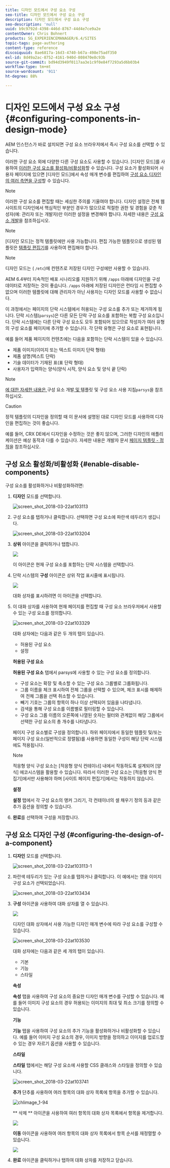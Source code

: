 ```yaml
---
title: 디자인 모드에서 구성 요소 구성
seo-title: 디자인 모드에서 구성 요소 구성
description: 디자인 모드에서 구성 요소 구성
seo-description: 'null'
uuid: b9c9792d-4398-446d-8767-44d4e7ce9a2e
contentOwner: Chris Bohnert
products: SG_EXPERIENCEMANAGER/6.4/SITES
topic-tags: page-authoring
content-type: reference
discoiquuid: 8ae6817a-16d3-4740-b67a-498e75adf350
exl-id: 8d49a2ac-8752-4161-940d-808470e8c93b
source-git-commit: bd94d3949f0117aa3e1c9f0e84f7293a5d6b03b4
workflow-type: tm+mt
source-wordcount: '911'
ht-degree: 88%

---
```


# 디자인 모드에서 구성 요소 구성{#configuring-components-in-design-mode}

AEM 인스턴스가 바로 설치되면 구성 요소 브라우저에서 즉시 구성 요소를 선택할 수 있습니다.

이러한 구성 요소 외에 다양한 다른 구성 요소도 사용할 수 있습니다. [디자인 모드]를 사용하여 [이러한 구성 요소를 활성화/비활성화](#enable-disable-components)할 수 있습니다. 구성 요소가 활성화되어 사용자 페이지에 있으면 [디자인 모드]에서 속성 매개 변수를 편집하여 [구성 요소 디자인의 여러 측면을 구성](#configuring-the-design-of-a-component)할 수 있습니다.

>[!NOTE]
>
>이러한 구성 요소를 편집할 때는 세심한 주의를 기울여야 합니다. 디자인 설정은 전체 웹 사이트의 디자인에서 핵심적인 부분인 경우가 많으므로 적절한 권한 및 경험을 갖춘 작성자(예: 관리자 또는 개발자)만 이러한 설정을 변경해야 합니다. 자세한 내용은 [구성 요소 개발](/help/sites-developing/components.md)을 참조하십시오.

>[!NOTE]
>
>[디자인 모드]는 정적 템플릿에만 사용 가능합니다. 편집 가능한 템플릿으로 생성된 템플릿은 [템플릿 편집기](/help/sites-authoring/templates.md)를 사용하여 편집해야 합니다.

>[!NOTE]
>
>디자인 모드는 ( `/etc`)에 컨텐츠로 저장된 디자인 구성에만 사용할 수 있습니다.
>
>AEM 6.4부터 지속적인 배포 시나리오를 지원하기 위해 `/apps` 아래에 디자인을 구성 데이터로 저장하는 것이 좋습니다. `/apps` 아래에 저장된 디자인은 런타임 시 편집할 수 없으며 이러한 템플릿에 대해 관리자가 아닌 사용자는 디자인 모드를 사용할 수 없습니다.

이 과정에서는 페이지의 단락 시스템에서 허용되는 구성 요소를 추가 또는 제거하게 됩니다. 단락 시스템(`parsys`)은 다른 모든 단락 구성 요소를 포함하는 복합 구성 요소입니다. 단락 시스템에는 다른 단락 구성 요소도 모두 포함되어 있으므로 작성자가 여러 유형의 구성 요소를 페이지에 추가할 수 있습니다. 각 단락 유형은 구성 요소로 표현됩니다. 

예를 들어 제품 페이지의 컨텐츠에는 다음을 포함하는 단락 시스템이 있을 수 있습니다.

* 제품 이미지(이미지 또는 텍스트 이미지 단락 형태)
* 제품 설명(텍스트 단락)
* 기술 데이터가 기재된 표(표 단락 형태)
* 사용자가 입력하는 양식(양식 시작, 양식 요소 및 양식 끝 단락)

>[!NOTE]
>
>[에 대한 자세한 내용은 ](/help/sites-developing/components.md)구성 요소 개발[ 및 ](/help/sites-developing/dev-guidelines-bestpractices.md#guidelines-for-using-templates-and-components)템플릿 및 구성 요소 사용 지침`parsys`을 참조하십시오.

>[!CAUTION]
>
>정적 템플릿의 디자인을 정의할 때 이 문서에 설명된 대로 디자인 모드를 사용하여 디자인을 편집하는 것이 좋습니다.
>
>예를 들어, CRX DE에서 디자인을 수정하는 것은 좋지 않으며, 그러한 디자인의 애플리케이션은 예상 동작과 다를 수 있습니다. 자세한 내용은 개발자 문서 [페이지 템플릿 - 정적](/help/sites-developing/page-templates-static.md#how-template-designs-are-applied)을 참조하십시오.

## 구성 요소 활성화/비활성화 {#enable-disable-components}

구성 요소를 활성화하거나 비활성화하려면:

1. **디자인** 모드를 선택합니다.

   ![screen_shot_2018-03-22at103113](assets/screen_shot_2018-03-22at103113.png)

1. 구성 요소를 탭하거나 클릭합니다. 선택하면 구성 요소에 파란색 테두리가 생깁니다.

   ![screen_shot_2018-03-22at103204](assets/screen_shot_2018-03-22at103204.png)

1. **상위** 아이콘을 클릭하거나 탭합니다.

   ![](do-not-localize/screen_shot_2018-03-22at103204.png)

   이 아이콘은 현재 구성 요소를 포함하는 단락 시스템을 선택합니다.

1. 단락 시스템의 **구성** 아이콘은 상위 작업 표시줄에 표시됩니다.

   ![](do-not-localize/screen_shot_2018-03-22at103256.png)

   대화 상자를 표시하려면 이 아이콘을 선택합니다.

1. 이 대화 상자를 사용하여 현재 페이지를 편집할 때 구성 요소 브라우저에서 사용할 수 있는 구성 요소를 정의합니다.

   ![screen_shot_2018-03-22at103329](assets/screen_shot_2018-03-22at103329.png)

   대화 상자에는 다음과 같은 두 개의 탭이 있습니다.

   * 허용된 구성 요소
   * 설정

   **허용된 구성 요소**

   **허용된 구성 요소** 탭에서 parsys에 사용할 수 있는 구성 요소를 정의합니다.

   * 구성 요소는 확장 및 축소할 수 있는 구성 요소 그룹별로 그룹화됩니다.
   * 그룹 이름을 체크 표시하여 전체 그룹을 선택할 수 있으며, 체크 표시를 해제하여 전체 그룹을 선택 취소할 수 있습니다.
   * 빼기 기호는 그룹의 항목이 하나 이상 선택되어 있음을 나타냅니다.
   * 검색을 통해 구성 요소를 이름별로 필터링할 수 있습니다.
   * 구성 요소 그룹 이름의 오른쪽에 나열된 숫자는 필터와 관계없이 해당 그룹에서 선택한 구성 요소의 총 개수를 나타냅니다.

   페이지 구성 요소별로 구성을 정의합니다. 하위 페이지에서 동일한 템플릿 및/또는 페이지 구성 요소(일반적으로 정렬됨)를 사용하면 동일한 구성이 해당 단락 시스템에도 적용됩니다.

   >[!NOTE]
   >
   >적응형 양식 구성 요소는 [적응형 양식 컨테이너] 내에서 작동하도록 설계되어 [양식] 에코시스템을 활용할 수 있습니다. 따라서 이러한 구성 요소는 [적응형 양식 편집기]에서만 사용해야 하며 [사이트 페이지 편집기]에서는 작동하지 않습니다.

   **설정**

   **설정** 탭에서 각 구성 요소의 앵커 그리기, 각 컨테이너의 셀 채우기 정의 등과 같은 추가 옵션을 정의할 수 있습니다.

1. **완료**&#x200B;를 선택하여 구성을 저장합니다.

## 구성 요소 디자인 구성 {#configuring-the-design-of-a-component}

1. **디자인** 모드를 선택합니다.

   ![screen_shot_2018-03-22at103113-1](assets/screen_shot_2018-03-22at103113-1.png)

1. 파란색 테두리가 있는 구성 요소를 탭하거나 클릭합니다. 이 예에서는 영웅 이미지 구성 요소가 선택되었습니다.

   ![screen_shot_2018-03-22at103434](assets/screen_shot_2018-03-22at103434.png)

1. **구성** 아이콘을 사용하여 대화 상자를 열 수 있습니다.

   ![](do-not-localize/screen_shot_2018-03-22at103256-1.png)

   디자인 대화 상자에서 사용 가능한 디자인 매개 변수에 따라 구성 요소를 구성할 수 있습니다.

   ![screen_shot_2018-03-22at103530](assets/screen_shot_2018-03-22at103530.png)

   대화 상자에는 다음과 같은 세 개의 탭이 있습니다.

   * 기본
   * 기능
   * 스타일

   **속성**

   **속성** 탭을 사용하여 구성 요소의 중요한 디자인 매개 변수를 구성할 수 있습니다. 예를 들어 이미지 구성 요소의 경우 허용되는 이미지의 최대 및 최소 크기를 정의할 수 있습니다.

   **기능**

   **기능** 탭을 사용하여 구성 요소의 추가 기능을 활성화하거나 비활성화할 수 있습니다. 예를 들어 이미지 구성 요소의 경우, 이미지 방향을 정의하고 이미지를 업로드할 수 있는 경우 자르기 옵션을 사용할 수 있습니다.

   **스타일**

   **스타일** 탭에서는 해당 구성 요소에 사용할 CSS 클래스와 스타일을 정의할 수 있습니다.

   ![screen_shot_2018-03-22at103741](assets/screen_shot_2018-03-22at103741.png)

   **추가** 단추를 사용하여 여러 항목의 대화 상자 목록에 항목을 추가할 수 있습니다.

   ![chlimage_1-94](assets/chlimage_1-94.png)

   ** 삭제 ** 아이콘을 사용하여 여러 항목의 대화 상자 목록에서 항목을 제거합니다.

   ![](do-not-localize/screen_shot_2018-03-22at103809.png)

   **이동** 아이콘을 사용하여 여러 항목의 대화 상자 목록에서 항목 순서를 재정렬할 수 있습니다.

   ![](do-not-localize/screen_shot_2018-03-22at103816.png)

1. **완료** 아이콘을 클릭하거나 탭하여 대화 상자를 저장하고 닫습니다.
